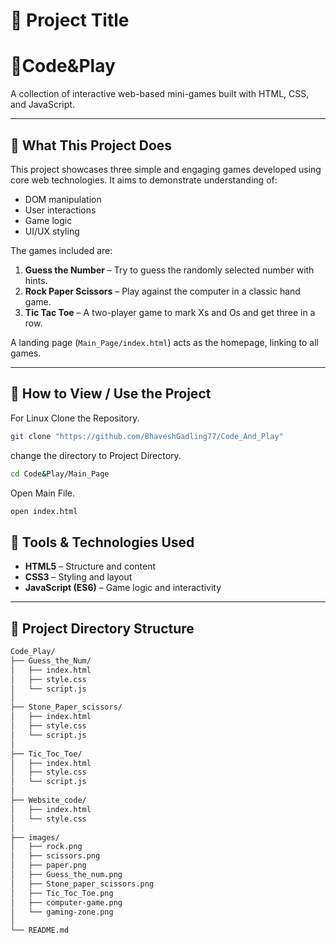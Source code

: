 
# 📌 Project Title
# 🎯Code&Play
 A collection of interactive web-based mini-games built with HTML, CSS, and JavaScript.

---

## 🎯 What This Project Does

This project showcases three simple and engaging games developed using core web technologies. It aims to demonstrate understanding of:

- DOM manipulation
- User interactions
- Game logic
- UI/UX styling

The games included are:

1. **Guess the Number** – Try to guess the randomly selected number with hints.
2. **Rock Paper Scissors** – Play against the computer in a classic hand game.
3. **Tic Tac Toe** – A two-player game to mark Xs and Os and get three in a row.

A landing page (`Main_Page/index.html`) acts as the homepage, linking to all games.

---

## 🧭 How to View / Use the Project
For Linux
Clone the Repository.
```sh
git clone "https://github.com/BhaveshGadling77/Code_And_Play"
```
change the directory to Project Directory.
```sh
cd Code&Play/Main_Page
```
Open Main File.
```sh
open index.html
```
## 🧩 Tools & Technologies Used

- **HTML5** – Structure and content
- **CSS3** – Styling and layout
- **JavaScript (ES6)** – Game logic and interactivity

---

## 📁 Project Directory Structure

```bash
Code_Play/
├── Guess_the_Num/
│   ├── index.html
│   ├── style.css
│   └── script.js
│
├── Stone_Paper_scissors/
│   ├── index.html
│   ├── style.css
│   └── script.js
│
├── Tic_Toc_Toe/
│   ├── index.html
│   ├── style.css
│   └── script.js
│
├── Website_code/
│   ├── index.html
│   └── style.css
│
├── images/
│   ├── rock.png
│   ├── scissors.png
│   ├── paper.png
│   ├── Guess_the_num.png
│   ├── Stone_paper_scissors.png
│   ├── Tic_Toc_Toe.png
│   ├── computer-game.png
│   └── gaming-zone.png
│
└── README.md

